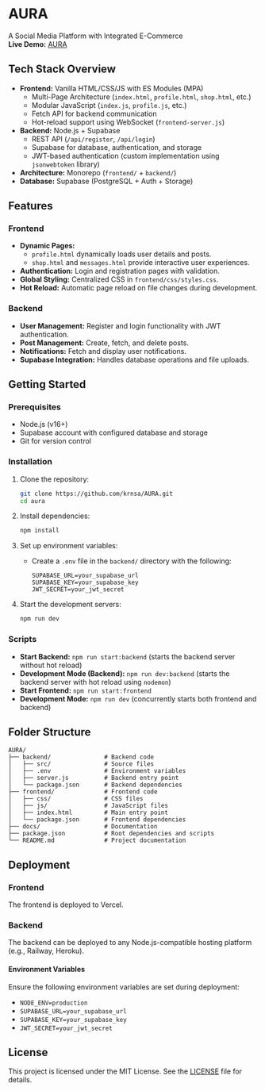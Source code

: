 # AURA

A Social Media Platform with Integrated E-Commerce  
**Live Demo:** [AURA](https://auraplatform.vercel.app/)

## Tech Stack Overview

- **Frontend:** Vanilla HTML/CSS/JS with ES Modules (MPA)
  - Multi-Page Architecture (`index.html`, `profile.html`, `shop.html`, etc.)
  - Modular JavaScript (`index.js`, `profile.js`, etc.)
  - Fetch API for backend communication
  - Hot-reload support using WebSocket (`frontend-server.js`)
- **Backend:** Node.js + Supabase
  - REST API (`/api/register`, `/api/login`)
  - Supabase for database, authentication, and storage
  - JWT-based authentication (custom implementation using `jsonwebtoken` library)
- **Architecture:** Monorepo (`frontend/` + `backend/`)
- **Database:** Supabase (PostgreSQL + Auth + Storage)

## Features

### Frontend

- **Dynamic Pages:**
  - `profile.html` dynamically loads user details and posts.
  - `shop.html` and `messages.html` provide interactive user experiences.
- **Authentication:** Login and registration pages with validation.
- **Global Styling:** Centralized CSS in `frontend/css/styles.css`.
- **Hot Reload:** Automatic page reload on file changes during development.

### Backend

- **User Management:** Register and login functionality with JWT authentication.
- **Post Management:** Create, fetch, and delete posts.
- **Notifications:** Fetch and display user notifications.
- **Supabase Integration:** Handles database operations and file uploads.

## Getting Started

### Prerequisites

- Node.js (v16+)
- Supabase account with configured database and storage
- Git for version control

### Installation

1. Clone the repository:

   ```bash
   git clone https://github.com/krnsa/AURA.git
   cd aura
   ```

2. Install dependencies:

   ```bash
   npm install
   ```

3. Set up environment variables:

   - Create a `.env` file in the `backend/` directory with the following:
     ```
     SUPABASE_URL=your_supabase_url
     SUPABASE_KEY=your_supabase_key
     JWT_SECRET=your_jwt_secret
     ```

4. Start the development servers:
   ```bash
   npm run dev
   ```

### Scripts

- **Start Backend:** `npm run start:backend` (starts the backend server without hot reload)
- **Development Mode (Backend):** `npm run dev:backend` (starts the backend server with hot reload using `nodemon`)
- **Start Frontend:** `npm run start:frontend`
- **Development Mode:** `npm run dev` (concurrently starts both frontend and backend)

## Folder Structure

```
AURA/
├── backend/               # Backend code
│   ├── src/               # Source files
│   ├── .env               # Environment variables
│   ├── server.js          # Backend entry point
│   └── package.json       # Backend dependencies
├── frontend/              # Frontend code
│   ├── css/               # CSS files
│   ├── js/                # JavaScript files
│   ├── index.html         # Main entry point
│   └── package.json       # Frontend dependencies
├── docs/                  # Documentation
├── package.json           # Root dependencies and scripts
└── README.md              # Project documentation
```

## Deployment

### Frontend

The frontend is deployed to Vercel.

### Backend

The backend can be deployed to any Node.js-compatible hosting platform (e.g., Railway, Heroku).

#### Environment Variables

Ensure the following environment variables are set during deployment:

- `NODE_ENV=production`
- `SUPABASE_URL=your_supabase_url`
- `SUPABASE_KEY=your_supabase_key`
- `JWT_SECRET=your_jwt_secret`

## License

This project is licensed under the MIT License. See the [LICENSE](LICENSE) file for details.
